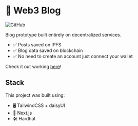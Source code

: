 # 📝 Web3 Blog
![GitHub](https://img.shields.io/github/license/aon/web3-blog)

Blog prototype built entirely on decentralized services.
- ✅ Posts saved on IPFS
- ✅ Blog data saved on blockchain
- ✅ No need to create an account just connect your wallet

Check it out working [here](https://web3-blog-aon1.vercel.app/)!

## Stack
This project was built using:
- 🖥️ TailwindCSS + daisyUI
- 🚀 Next.js
- 🛠️ Hardhat
